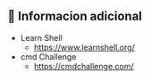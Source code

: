 ## 📌 Informacion adicional 
- Learn Shell
    - https://www.learnshell.org/
- cmd Challenge
    - https://cmdchallenge.com/